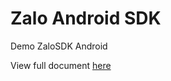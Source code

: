 # Zalo Android SDK
Demo ZaloSDK Android

View full document [here](https://developers.zalo.me/docs/sdk/android-sdk)
